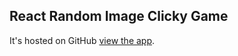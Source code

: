 
## React Random Image Clicky Game

It's hosted on GitHub [view the app](https://alexharper84.github.io/ReactClickGame/).

